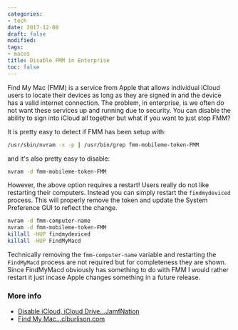 ```yaml
---
categories:
- tech
date: 2017-12-08
draft: false
modified:
tags:
- macos
title: Disable FMM in Enterprise
toc: false
---
```


Find My Mac (FMM) is a service from Apple that allows individual iCloud users to locate their devices as long as they are signed in and the device has a valid internet connection. The problem, in enterprise, is we often do not want these services up and running due to security. You can disable the ability to sign into iCloud all together but what if you want to just stop FMM?

It is pretty easy to detect if FMM has been setup with:

```bash
/usr/sbin/nvram -x -p | /usr/bin/grep fmm-mobileme-token-FMM
```

and it's also pretty easy to disable:

```bash
nvram -d fmm-mobileme-token-FMM
```

However, the above option requires a restart! Users really do not like restarting their computers. Instead you can simply restart the `findmydeviced` process. This will properly remove the token and update the System Preference GUI to reflect the change.

```bash
nvram -d fmm-computer-name
nvram -d fmm-mobileme-token-FMM
killall -HUP findmydeviced
killall -HUP FindMyMacd
```

Technically removing the `fmm-computer-name` variable and restarting the `FindMyMacd` process are not required but for completeness they are shown. Since FindMyMacd obviously has something to do with FMM I would rather restart it just incase Apple changes something in a future release.


### More info
* [Disable iCloud, iCloud Drive...JamfNation](https://www.jamf.com/jamf-nation/discussions/19085/disable-icloud-icloud-drive-and-find-my-mac-on-existing-systems)
* [Find My Mac...clburlison.com](https://clburlison.com/find-my-mac/)

